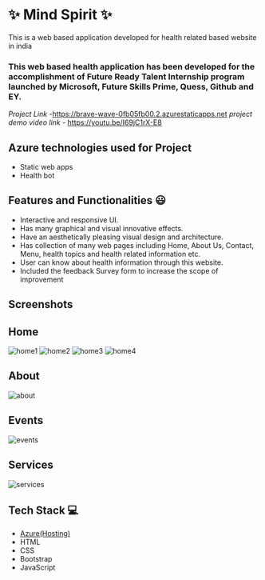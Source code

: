 # ✨  Mind Spirit ✨

This is a web based application developed for health related based website in india

### This web based health application has been developed for the accomplishment of Future Ready Talent Internship program launched by Microsoft, Future Skills Prime, Quess, Github and EY.


*Project Link* -https://brave-wave-0fb05fb00.2.azurestaticapps.net
*project demo video link* - https://youtu.be/I69jC1rX-E8 

## Azure technologies used for Project

- Static web apps
- Health bot

## Features and Functionalities 😃

- Interactive and responsive UI.
- Has many graphical and visual innovative effects.
- Have an aesthetically pleasing visual design and architecture.
- Has collection of many web pages including Home, About Us, Contact, Menu, health topics and health related information etc.
- User can know about health information through this website.
- Included the feedback Survey form to increase the scope of improvement 

## Screenshots

## Home
![home1](https://user-images.githubusercontent.com/99319299/215669986-5d0830e1-737f-44b4-ba9a-767c04faa164.png)
![home2](https://user-images.githubusercontent.com/99319299/215669663-820dde40-e93e-4ca9-b95a-bcf50b4778fc.png)
![home3](https://user-images.githubusercontent.com/99319299/215669677-75d8327b-07bf-4b2a-8f48-e6fb77de105c.png)
![home4](https://user-images.githubusercontent.com/99319299/215669687-38ab3046-e67d-4bfc-8561-968e03a44c3c.png)


## About
![about](https://user-images.githubusercontent.com/99319299/215670377-e4789ecf-ed6a-485e-8bb5-3d8c1821843d.png)


## Events
![events](https://user-images.githubusercontent.com/99319299/215670691-0d99efc4-f34c-4af6-b757-3e266225093c.png)


## Services
![services](https://user-images.githubusercontent.com/99319299/215699648-b2859b8c-7a10-4fdf-ab44-943a859709a0.png)


















## Tech Stack 💻

- [Azure(Hosting)](https://azure.microsoft.com/en-in/features/azure-portal/)
- HTML
- CSS
- Bootstrap
- JavaScript
